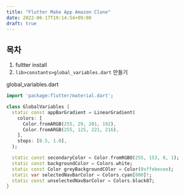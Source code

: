 ```yaml
---
title: "Flutter Make App Amazon Clone"
date: 2022-06-17T19:14:54+09:00
draft: true
---
```


## 목차

1. fultter install
2. `lib>constants>global_variables.dart` 만들기

global_variables.dart

```dart
import 'package:flutter/material.dart';

class GlobalVariables {
  static const appBarGradient = LinearGradient(
    colors: [
      Color.fromARGB(255, 29, 201, 192),
      Color.fromARGB(255, 125, 221, 216),
    ],
    stops: [0.5, 1.0],
  );

  static const secondaryColor = Color.fromRGBO(255, 153, 0, 1);
  static const backgroundColor = Colors.white;
  static const Color greyBackgroundCOlor = Color(0xffebecee);
  static var selectedNavBarColor = Colors.cyan[800]!;
  static const unselectedNavBarColor = Colors.black87;
}

```
